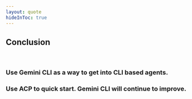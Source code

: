 ```yaml
---
layout: quote
hideInToc: true
---
```


## Conclusion

<br/>

### Use Gemini CLI as a way to get into CLI based agents.
### Use ACP to quick start. Gemini CLI will continue to improve.
